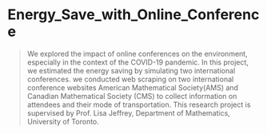 # Energy_Save_with_Online_Conference
> We explored the impact of online conferences on the environment, especially in the context of the COVID-19 pandemic. In this project, we estimated the energy saving by simulating two international conferences.
> we conducted web scraping on two international conference websites American Mathematical Society(AMS) and Canadian Mathematical Society (CMS) to collect information on attendees and their mode of transportation.
> This research project is supervised by Prof. Lisa Jeffrey, Department of Mathematics, University of Toronto.
